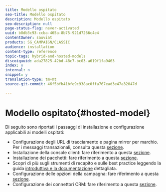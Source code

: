 ```yaml
---
title: Modello ospitato
seo-title: Modello ospitato
description: Modello ospitato
seo-description: null
page-status-flag: never-activated
uuid: b8db3c93-ccba-465a-8b75-921d7266c4e4
contentOwner: sauviat
products: SG_CAMPAIGN/CLASSIC
audience: installation
content-type: reference
topic-tags: hybrid-and-hosted-models
discoiquuid: ada27825-42bd-48c7-bc03-a619f1fa9463
index: y
internal: n
snippet: y
translation-type: tm+mt
source-git-commit: 46f5bfb41bfe9c938ac0ffa767ead3e47a32047d

---
```



# Modello ospitato{#hosted-model}

Di seguito sono riportati i passaggi di installazione e configurazione applicabili ai modelli ospitati:

* Configurazione degli URL di tracciamento e pagina mirror per marchio. Per i messaggi transazionali, consulta questa [sezione](../../message-center/using/configuring-multibranding.md).
* Installazione della console client: fare riferimento a questa [sezione](../../installation/using/installing-the-client-console.md).
* Installazione dei pacchetti: fare riferimento a questa [sezione](../../installation/using/installing-campaign-standard-packages.md).
* Scopri di più sugli strumenti di recapito e sulle best practice leggendo la guida [introduttiva e la documentazione](https://docs.campaign.adobe.com/doc/AC/getting_started/EN/deliverability.html) [](../../delivery/using/about-deliverability.md)dettagliata.
* Configurazione delle opzioni della campagna: fare riferimento a questa [sezione](../../installation/using/configuring-campaign-options.md).
* Configurazione dei connettori CRM: fare riferimento a questa [sezione](../../platform/using/crm-connectors.md).

